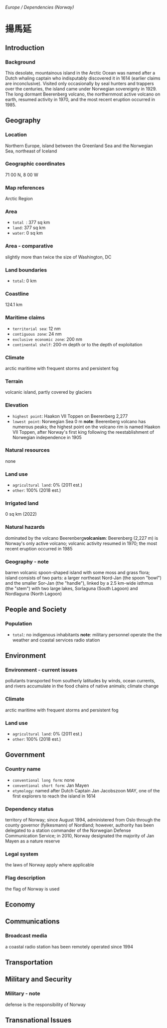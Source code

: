 _Europe / Dependencies (Norway)_

# 揚馬延

## Introduction

### Background
This desolate, mountainous island in the Arctic Ocean was named after a Dutch whaling captain who indisputably discovered it in 1614 (earlier claims are inconclusive). Visited only occasionally by seal hunters and trappers over the centuries, the island came under Norwegian sovereignty in 1929. The long dormant Beerenberg volcano, the northernmost active volcano on earth, resumed activity in 1970, and the most recent eruption occurred in 1985.

## Geography

### Location
Northern Europe, island between the Greenland Sea and the Norwegian Sea, northeast of Iceland

### Geographic coordinates
71 00 N, 8 00 W

### Map references
Arctic Region

### Area
- `total `: 377 sq km
- `land`: 377 sq km
- `water`: 0 sq km

### Area - comparative
slightly more than twice the size of Washington, DC

### Land boundaries
- `total`: 0 km

### Coastline
124.1 km

### Maritime claims
- `territorial sea`: 12 nm
- `contiguous zone`: 24 nm
- `exclusive economic zone`: 200 nm
- `continental shelf`: 200-m depth or to the depth of exploitation

### Climate
arctic maritime with frequent storms and persistent fog

### Terrain
volcanic island, partly covered by glaciers

### Elevation
- `highest point`: Haakon VII Toppen on Beerenberg 2,277
- `lowest point`: Norwegian Sea 0 m
**note**:  Beerenberg volcano has numerous peaks; the highest point on the volcano rim is named Haakon VII Toppen, after Norway's first king following the reestablishment of Norwegian independence in 1905

### Natural resources
none

### Land use
- `agricultural land`: 0% (2011 est.)
- `other`: 100% (2018 est.)

### Irrigated land
0 sq km (2022)

### Natural hazards
dominated by the volcano Beerenberg**volcanism**:  Beerenberg (2,227 m) is Norway's only active volcano; volcanic activity resumed in 1970; the most recent eruption occurred in 1985

### Geography - note
barren volcanic spoon-shaped island with some moss and grass flora; island consists of two parts: a larger northeast Nord-Jan (the spoon "bowl") and the smaller Sor-Jan (the "handle"), linked by a 2.5 km-wide isthmus (the "stem") with two large lakes, Sorlaguna (South Lagoon) and Nordlaguna (North Lagoon)

## People and Society

### Population
- `total`: no indigenous inhabitants
**note**:  military personnel operate the the weather and coastal services radio station

## Environment

### Environment - current issues
pollutants transported from southerly latitudes by winds, ocean currents, and rivers accumulate in the food chains of native animals; climate change

### Climate
arctic maritime with frequent storms and persistent fog

### Land use
- `agricultural land`: 0% (2011 est.)
- `other`: 100% (2018 est.)

## Government

### Country name
- `conventional long form`: none
- `conventional short form`: Jan Mayen
- `etymology`: named after Dutch Captain Jan Jacobszoon MAY, one of the first explorers to reach the island in 1614

### Dependency status
territory of Norway; since August 1994, administered from Oslo through the county governor (fylkesmann) of Nordland; however, authority has been delegated to a station commander of the Norwegian Defense Communication Service; in 2010, Norway designated the majority of Jan Mayen as a nature reserve

### Legal system
the laws of Norway apply where applicable 

### Flag description
the flag of Norway is used

## Economy

## Communications

### Broadcast media
a coastal radio station has been remotely operated since 1994

## Transportation

## Military and Security

### Military - note
defense is the responsibility of Norway

## Transnational Issues

